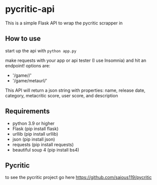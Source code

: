 # pycritic-api

This is a simple Flask API to wrap the pycritic scrapper in

## How to use
start up the api with ```python app.py```

make requests with your app or api tester (I use Insomnia) and hit an endpoint!
options are: 
- '/game/<platform>/<name>'
- '/game/metaurl/<url>'

This API will return a json string with properties: name, release date, category, metacritic score, user score, and description

## Requirements
- python 3.9 or higher
- Flask (pip install flask)
- urllib (pip install urllib)
- json (pip install json)
- requests (pip install requests)
- beautiful soup 4 (pip install bs4)

## Pycritic
to see the pycritic project go here https://github.com/saious119/pycritic 
